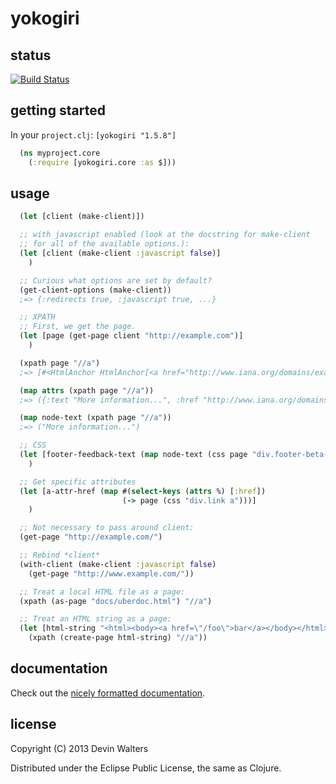 # yokogiri

## status

[![Build Status](https://travis-ci.org/devn/yokogiri.png)](https://travis-ci.org/devn/yokogiri)

## getting started

In your `project.clj`: `[yokogiri "1.5.8"]`
```clojure
  (ns myproject.core
    (:require [yokogiri.core :as $]))
```

## usage
```clojure
  (let [client (make-client)])

  ;; with javascript enabled (look at the docstring for make-client
  ;; for all of the available options.):
  (let [client (make-client :javascript false)]
    )

  ;; Curious what options are set by default?
  (get-client-options (make-client))
  ;=> {:redirects true, :javascript true, ...}

  ;; XPATH
  ;; First, we get the page.
  (let [page (get-page client "http://example.com")]
    )

  (xpath page "//a")
  ;=> [#<HtmlAnchor HtmlAnchor[<a href="http://www.iana.org/domains/example">]>]

  (map attrs (xpath page "//a"))
  ;=> ({:text "More information...", :href "http://www.iana.org/domains/example"})

  (map node-text (xpath page "//a"))
  ;=> ("More information...")

  ;; CSS
  (let [footer-feedback-text (map node-text (css page "div.footer-beta-feedback"))]
    )

  ;; Get specific attributes
  (let [a-attr-href (map #(select-keys (attrs %) [:href])
                         (-> page (css "div.link a")))]
    )

  ;; Not necessary to pass around client:
  (get-page "http://example.com/")

  ;; Rebind *client*
  (with-client (make-client :javascript false)
    (get-page "http://www.example.com/"))

  ;; Treat a local HTML file as a page:
  (xpath (as-page "docs/uberdoc.html") "//a")

  ;; Treat an HTML string as a page:
  (let [html-string "<html><body><a href=\"/foo\">bar</a></body></html>"]
    (xpath (create-page html-string) "//a"))
```

## documentation

Check out the [nicely formatted documentation](https://rawgithub.com/devn/yokogiri/master/docs/uberdoc.html).

## license

Copyright (C) 2013 Devin Walters

Distributed under the Eclipse Public License, the same as Clojure.

